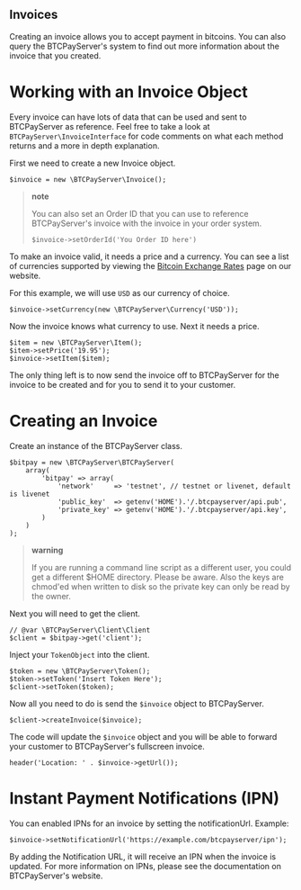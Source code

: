 ##  Invoices
Creating an invoice allows you to accept payment in bitcoins. You can
also query the BTCPayServer's system to find out more information about the
invoice that you created.

Working with an Invoice Object
==============================

Every invoice can have lots of data that can be used and sent to BTCPayServer
as reference. Feel free to take a look at `BTCPayServer\InvoiceInterface` for
code comments on what each method returns and a more in depth
explanation.

First we need to create a new Invoice object.

``` {.sourceCode .php}
$invoice = new \BTCPayServer\Invoice();
```

> **note**
>
> You can also set an Order ID that you can use to reference BTCPayServer's
> invoice with the invoice in your order system.
>
> `$invoice->setOrderId('You Order ID here')`

To make an invoice valid, it needs a price and a currency. You can see a
list of currencies supported by viewing the [Bitcoin Exchange
Rates](https://btcpayserver.com/bitcoin-exchange-rates) page on our website.

For this example, we will use `USD` as our currency of choice.

``` {.sourceCode .php}
$invoice->setCurrency(new \BTCPayServer\Currency('USD'));
```

Now the invoice knows what currency to use. Next it needs a price.

``` {.sourceCode .php}
$item = new \BTCPayServer\Item();
$item->setPrice('19.95');
$invoice->setItem($item);
```

The only thing left is to now send the invoice off to BTCPayServer for the
invoice to be created and for you to send it to your customer.

Creating an Invoice
===================

Create an instance of the BTCPayServer class.

``` {.sourceCode .php}
$bitpay = new \BTCPayServer\BTCPayServer(
    array(
        'bitpay' => array(
            'network'     => 'testnet', // testnet or livenet, default is livenet
            'public_key'  => getenv('HOME').'/.btcpayserver/api.pub',
            'private_key' => getenv('HOME').'/.btcpayserver/api.key',
        )
    )
);
```

> **warning**
>
> If you are running a command line script as a different user, you
> could get a different \$HOME directory. Please be aware. Also the keys
> are chmod'ed when written to disk so the private key can only be read
> by the owner.

Next you will need to get the client.

``` {.sourceCode .php}
// @var \BTCPayServer\Client\Client
$client = $bitpay->get('client');
```

Inject your `TokenObject` into the client.

``` {.sourceCode .php}
$token = new \BTCPayServer\Token();
$token->setToken('Insert Token Here');
$client->setToken($token);
```

Now all you need to do is send the `$invoice` object to BTCPayServer.

``` {.sourceCode .php}
$client->createInvoice($invoice);
```

The code will update the `$invoice` object and you will be able to
forward your customer to BTCPayServer's fullscreen invoice.

``` {.sourceCode .php}
header('Location: ' . $invoice->getUrl());
```

Instant Payment Notifications (IPN)
===================================

You can enabled IPNs for an invoice by setting the notificationUrl.
Example:

``` {.sourceCode .php}
$invoice->setNotificationUrl('https://example.com/btcpayserver/ipn');
```

By adding the Notification URL, it will receive an IPN when the invoice
is updated. For more information on IPNs, please see the documentation
on BTCPayServer's website.
